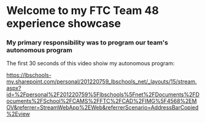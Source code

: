 # Welcome to my FTC Team 48 experience showcase

### My primary responsibility was to program our team's autonomous program

The first 30 seconds of this video shoiw my autonomous program:

https://lbschools-my.sharepoint.com/personal/201220759_lbschools_net/_layouts/15/stream.aspx?id=%2Fpersonal%2F201220759%5Flbschools%5Fnet%2FDocuments%2FDocuments%2FSchool%2FCAMS%2FFTC%2FCAD%2FIMG%5F4568%2EMOV&referrer=StreamWebApp%2EWeb&referrerScenario=AddressBarCopied%2Eview

